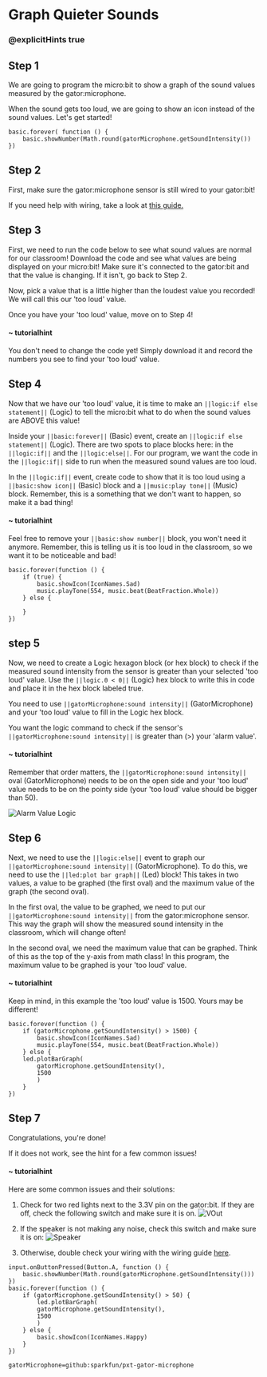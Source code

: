 # Graph Quieter Sounds
### @explicitHints true

<!-- Tutorial Link: https://makecode.microbit.org/#tutorial:55989-53790-98115-17671 -->

## Step 1

We are going to program the micro:bit to show a graph of the sound values measured by the gator:microphone.

When the sound gets too loud, we are going to show an icon instead of the sound values. Let's get started!

```template
basic.forever( function () {
    basic.showNumber(Math.round(gatorMicrophone.getSoundIntensity())
})
```

## Step 2

First, make sure the gator:microphone sensor is still wired to your gator:bit!

If you need help with wiring, take a look at [this guide.](https://docs.google.com/document/d/1oiQ0SdTL-UBnaFOiDmDOU_auGtIwzq84lymv9pf5Y0E/edit?usp=sharing)

## Step 3

First, we need to run the code below to see what sound values are normal for our classroom! Download the code and see what values are being displayed on your micro:bit! Make sure it's connected to the gator:bit and that the value is changing. If it isn't, go back to Step 2.

Now, pick a value that is a little higher than the loudest value you recorded! We will call this our 'too loud' value.

Once you have your 'too loud' value, move on to Step 4!

#### ~ tutorialhint

You don't need to change the code yet! Simply download it and record the numbers you see to find your 'too loud' value.

## Step 4

Now that we have our 'too loud' value, it is time to make an ``||logic:if else statement||`` (Logic) to tell the micro:bit what to do when the sound values are ABOVE this value!

Inside your ``||basic:forever||`` (Basic) event, create an ``||logic:if else statement||`` (Logic). There are two spots to place blocks here: in the ``||logic:if||`` and the ``||logic:else||``. For our program, we want the code in the ``||logic:if||`` side to run when the measured sound values are too loud.

In the ``||logic:if||`` event, create code to show that it is too loud using a ``||basic:show icon||`` (Basic) block and a ``||music:play tone||`` (Music) block. Remember, this is a something that we don't want to happen, so make it a bad thing!

#### ~ tutorialhint

Feel free to remove your ``||basic:show number||`` block, you won't need it anymore. Remember, this is telling us it is too loud in the classroom, so we want it to be noticeable and bad!

```blocks
basic.forever(function () {
    if (true) {
        basic.showIcon(IconNames.Sad)
        music.playTone(554, music.beat(BeatFraction.Whole))
    } else {

    }
})
```

## step 5
Now, we need to create a Logic hexagon block (or hex block) to check if the measured sound intensity from the sensor is greater than your selected 'too loud' value. Use the ``||logic.0 < 0||`` (Logic) hex block to write this in code and place it in the hex block labeled true.

You need to use ``||gatorMicrophone:sound intensity||`` (GatorMicrophone) and your 'too loud' value to fill in the Logic hex block.

You want the logic command to check if the sensor's ``||gatorMicrophone:sound intensity||`` is greater than (>) your 'alarm value'.

#### ~ tutorialhint
Remember that order matters, the ``||gatorMicrophone:sound intensity||`` oval (GatorMicrophone) needs to be on the open side and your 'too loud' value needs to be on the pointy side (your 'too loud' value should be bigger than 50).

![Alarm Value Logic](https://schoolwidelabs.github.io/sensor-immersion/images/sound.png)

## Step 6

Next, we need to use the ``||logic:else||`` event to graph our ``||gatorMicrophone:sound intensity||`` (GatorMicrophone). To do this, we need to use the ``||led:plot bar graph||`` (Led) block! This takes in two values, a value to be graphed (the first oval) and the maximum value of the graph (the second oval).

In the first oval, the value to be graphed, we need to put our ``||gatorMicrophone:sound intensity||`` from the gator:microphone sensor. This way the graph will show the measured sound intensity in the classroom, which will change often!

In the second oval, we need the maximum value that can be graphed. Think of this as the top of the y-axis from math class! In this program, the maximum value to be graphed is your 'too loud' value.

#### ~ tutorialhint

Keep in mind, in this example the 'too loud' value is 1500. Yours may be different!

```blocks
basic.forever(function () {
    if (gatorMicrophone.getSoundIntensity() > 1500) {
        basic.showIcon(IconNames.Sad)
        music.playTone(554, music.beat(BeatFraction.Whole))
    } else {
    led.plotBarGraph(
        gatorMicrophone.getSoundIntensity(),
        1500
        )
    }
})
```

## Step 7

Congratulations, you're done!

If it does not work, see the hint for a few common issues!

#### ~ tutorialhint
Here are some common issues and their solutions:
1. Check for two red lights next to the 3.3V pin on the gator:bit. If they are off, check the following switch and make sure it is on.
![VOut](https://github.com/schoolwidelabs/sensor-immersion-general/blob/master/images/VOUT_Switch.jpg?raw=true)

2. If the speaker is not making any noise, check this switch and make sure it is on:
![Speaker](https://github.com/schoolwidelabs/sensor-immersion-general/blob/master/images/SPEAKER_Switch.jpg?raw=true)

3. Otherwise, double check your wiring with the wiring guide [here](https://docs.google.com/document/d/1oiQ0SdTL-UBnaFOiDmDOU_auGtIwzq84lymv9pf5Y0E/edit?usp=sharing).



```ghost
input.onButtonPressed(Button.A, function () {
    basic.showNumber(Math.round(gatorMicrophone.getSoundIntensity()))
})
basic.forever(function () {
    if (gatorMicrophone.getSoundIntensity() > 50) {
        led.plotBarGraph(
        gatorMicrophone.getSoundIntensity(),
        1500
        )
    } else {
        basic.showIcon(IconNames.Happy)
    }
})
```

```package
gatorMicrophone=github:sparkfun/pxt-gator-microphone
```

